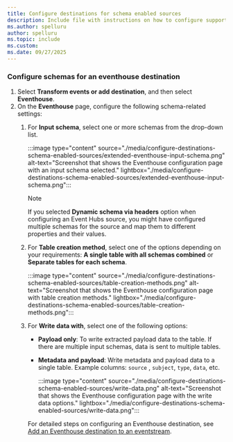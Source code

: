 ```yaml
---
title: Configure destinations for schema enabled sources
description: Include file with instructions on how to configure supported destinations for schema enabled sources.
ms.author: spelluru
author: spelluru 
ms.topic: include
ms.custom:
ms.date: 09/27/2025
---
```


### Configure schemas for an eventhouse destination

1. Select **Transform events or add destination**, and then select **Eventhouse**.
1. On the **Eventhouse** page, configure the following schema-related settings:
    1. For **Input schema**, select one or more schemas from the drop-down list.

        :::image type="content" source="./media/configure-destinations-schema-enabled-sources/extended-eventhouse-input-schema.png" alt-text="Screenshot that shows the Eventhouse configuration page with an input schema selected." lightbox="./media/configure-destinations-schema-enabled-sources/extended-eventhouse-input-schema.png":::

        > [!NOTE]
        > If you selected **Dynamic schema via headers** option when configuring an Event Hubs source, you might have configured multiple schemas for the source and map them to different properties and their values.
    1. For **Table creation method**, select one of the options depending on your requirements: **A single table with all schemas combined** or **Separate tables for each schema**. 
    
        :::image type="content" source="./media/configure-destinations-schema-enabled-sources/table-creation-methods.png" alt-text="Screenshot that shows the Eventhouse configuration page with table creation methods." lightbox="./media/configure-destinations-schema-enabled-sources/table-creation-methods.png"::: 
    1. For **Write data with**, select one of the following options:
        - **Payload only**: To write extracted payload data to the table. If there are multiple input schemas, data is sent to multiple tables. 
        - **Metadata and payload**: Write metadata and payload data to a single table. Example columns: `source` , `subject`, `type`, `data`, etc.
        
            :::image type="content" source="./media/configure-destinations-schema-enabled-sources/write-data.png" alt-text="Screenshot that shows the Eventhouse configuration page with the write data options." lightbox="./media/configure-destinations-schema-enabled-sources/write-data.png":::         


        For detailed steps on configuring an Eventhouse destination, see [Add an Eventhouse destination to an eventstream](../add-destination-kql-database.md).

